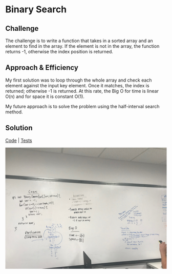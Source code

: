 # Binary Search 
## Challenge
The challenge is to write a function that takes in a sorted array and an element to find in the array. If the element is not in the array, the function returns -1, otherwise the index position is returned. 

## Approach & Efficiency
My first solution was to loop through the whole array and check each element against the input key element. Once it matches, the index is returned; otherwise -1 is returned. At this rate, the Big O for time is linear O(n) and for space it is constant O(1).

My future approach is to solve the problem using the half-interval search method.

## Solution
[Code](../src/main/java/BinarySearch.java) | [Tests](../src/main/test/java/BinarySearchTest.java)

![White Board to Binary Search problem](../assets/array_binary_search.JPG)